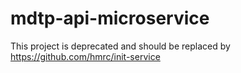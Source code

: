 mdtp-api-microservice
=====================

This project is deprecated and should be replaced by https://github.com/hmrc/init-service
```
